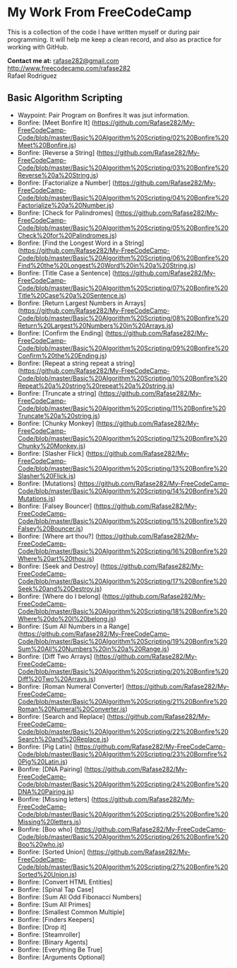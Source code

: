 # My Work From FreeCodeCamp

This is a collection of the code I have written myself or during pair programming. 
It will help me keep a clean record, and also as practice for working with GitHub.

**Contact me at:** rafase282@gmail.com
<br>
http://www.freecodecamp.com/rafase282
<br>
Rafael Rodriguez

## <strong>Basic Algorithm Scripting </strong>

* Waypoint: Pair Program on Bonfires It was jsut information.
* Bonfire: [Meet Bonfire It] (https://github.com/Rafase282/My-FreeCodeCamp-Code/blob/master/Basic%20Algorithm%20Scripting/02%20Bonfire%20Meet%20Bonfire.js)
* Bonfire: [Reverse a String] (https://github.com/Rafase282/My-FreeCodeCamp-Code/blob/master/Basic%20Algorithm%20Scripting/03%20Bonfire%20Reverse%20a%20String.js)
* Bonfire: [Factorialize a Number] (https://github.com/Rafase282/My-FreeCodeCamp-Code/blob/master/Basic%20Algorithm%20Scripting/04%20Bonfire%20Factorialize%20a%20Number.js)
* Bonfire: [Check for Palindromes] (https://github.com/Rafase282/My-FreeCodeCamp-Code/blob/master/Basic%20Algorithm%20Scripting/05%20Bonfire%20Check%20for%20Palindromes.js)
* Bonfire: [Find the Longest Word in a String] (https://github.com/Rafase282/My-FreeCodeCamp-Code/blob/master/Basic%20Algorithm%20Scripting/06%20Bonfire%20Find%20the%20Longest%20Word%20in%20a%20String.js)
* Bonfire: [Title Case a Sentence] (https://github.com/Rafase282/My-FreeCodeCamp-Code/blob/master/Basic%20Algorithm%20Scripting/07%20Bonfire%20Title%20Case%20a%20Sentence.js)
* Bonfire: [Return Largest Numbers in Arrays] (https://github.com/Rafase282/My-FreeCodeCamp-Code/blob/master/Basic%20Algorithm%20Scripting/08%20Bonfire%20Return%20Largest%20Numbers%20in%20Arrays.js)
* Bonfire: [Confirm the Ending] (https://github.com/Rafase282/My-FreeCodeCamp-Code/blob/master/Basic%20Algorithm%20Scripting/09%20Bonfire%20Confirm%20the%20Ending.js)
* Bonfire: [Repeat a string repeat a string] (https://github.com/Rafase282/My-FreeCodeCamp-Code/blob/master/Basic%20Algorithm%20Scripting/10%20Bonfire%20Repeat%20a%20string%20repeat%20a%20string.js)
* Bonfire: [Truncate a string] (https://github.com/Rafase282/My-FreeCodeCamp-Code/blob/master/Basic%20Algorithm%20Scripting/11%20Bonfire%20Truncate%20a%20string.js)
* Bonfire: [Chunky Monkey] (https://github.com/Rafase282/My-FreeCodeCamp-Code/blob/master/Basic%20Algorithm%20Scripting/12%20Bonfire%20Chunky%20Monkey.js)
* Bonfire: [Slasher Flick] (https://github.com/Rafase282/My-FreeCodeCamp-Code/blob/master/Basic%20Algorithm%20Scripting/13%20Bonfire%20Slasher%20Flick.js)
* Bonfire: [Mutations] (https://github.com/Rafase282/My-FreeCodeCamp-Code/blob/master/Basic%20Algorithm%20Scripting/14%20Bonfire%20Mutations.js)
* Bonfire: [Falsey Bouncer] (https://github.com/Rafase282/My-FreeCodeCamp-Code/blob/master/Basic%20Algorithm%20Scripting/15%20Bonfire%20Falsey%20Bouncer.js)
* Bonfire: [Where art thou?] (https://github.com/Rafase282/My-FreeCodeCamp-Code/blob/master/Basic%20Algorithm%20Scripting/16%20Bonfire%20Where%20art%20thou.js)
* Bonfire: [Seek and Destroy] (https://github.com/Rafase282/My-FreeCodeCamp-Code/blob/master/Basic%20Algorithm%20Scripting/17%20Bonfire%20Seek%20and%20Destroy.js)
* Bonfire: [Where do I belong] (https://github.com/Rafase282/My-FreeCodeCamp-Code/blob/master/Basic%20Algorithm%20Scripting/18%20Bonfire%20Where%20do%20I%20belong.js)
* Bonfire: [Sum All Numbers in a Range] (https://github.com/Rafase282/My-FreeCodeCamp-Code/blob/master/Basic%20Algorithm%20Scripting/19%20Bonfire%20Sum%20All%20Numbers%20in%20a%20Range.js)
* Bonfire: [Diff Two Arrays] (https://github.com/Rafase282/My-FreeCodeCamp-Code/blob/master/Basic%20Algorithm%20Scripting/20%20Bonfire%20Diff%20Two%20Arrays.js)
* Bonfire: [Roman Numeral Converter] (https://github.com/Rafase282/My-FreeCodeCamp-Code/blob/master/Basic%20Algorithm%20Scripting/21%20Bonfire%20Roman%20Numeral%20Converter.js)
* Bonfire: [Search and Replace] (https://github.com/Rafase282/My-FreeCodeCamp-Code/blob/master/Basic%20Algorithm%20Scripting/22%20Bonfire%20Search%20and%20Replace.js)
* Bonfire: [Pig Latin] (https://github.com/Rafase282/My-FreeCodeCamp-Code/blob/master/Basic%20Algorithm%20Scripting/23%20Bornfire%20Pig%20Latin.js)
* Bonfire: [DNA Pairing] (https://github.com/Rafase282/My-FreeCodeCamp-Code/blob/master/Basic%20Algorithm%20Scripting/24%20Bonfire%20DNA%20Pairing.js)
* Bonfire: [Missing letters] (https://github.com/Rafase282/My-FreeCodeCamp-Code/blob/master/Basic%20Algorithm%20Scripting/25%20Bonfire%20Missing%20letters.js)
* Bonfire: [Boo who] (https://github.com/Rafase282/My-FreeCodeCamp-Code/blob/master/Basic%20Algorithm%20Scripting/26%20Bonfire%20Boo%20who.js)
* Bonfire: [Sorted Union] (https://github.com/Rafase282/My-FreeCodeCamp-Code/blob/master/Basic%20Algorithm%20Scripting/27%20Bonfire%20Sorted%20Union.js)
* Bonfire: [Convert HTML Entities]
* Bonfire: [Spinal Tap Case]
* Bonfire: [Sum All Odd Fibonacci Numbers]
* Bonfire: [Sum All Primes]
* Bonfire: [Smallest Common Multiple]
* Bonfire: [Finders Keepers]
* Bonfire: [Drop it]
* Bonfire: [Steamroller]
* Bonfire: [Binary Agents]
* Bonfire: [Everything Be True]
* Bonfire: [Arguments Optional]
